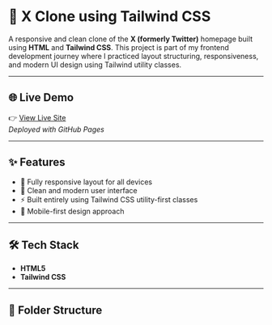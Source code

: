 # 🚀 X Clone using Tailwind CSS

A responsive and clean clone of the **X (formerly Twitter)** homepage built using **HTML** and **Tailwind CSS**. This project is part of my frontend development journey where I practiced layout structuring, responsiveness, and modern UI design using Tailwind utility classes.

---

## 🌐 Live Demo

👉 [View Live Site](https://sudhanshuuuuuu.github.io/x-clone-using-tailwind/)  
*Deployed with GitHub Pages*

---

## ✨ Features

- 📱 Fully responsive layout for all devices
- 🎨 Clean and modern user interface
- ⚡ Built entirely using Tailwind CSS utility-first classes
- 📐 Mobile-first design approach

---

## 🛠️ Tech Stack

- **HTML5**
- **Tailwind CSS**

---

## 📁 Folder Structure

